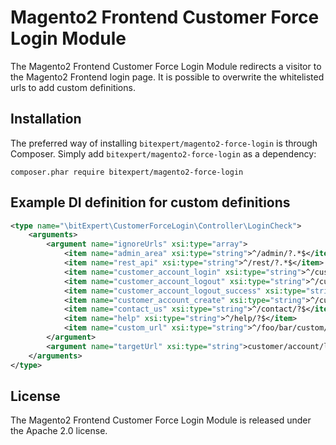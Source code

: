 # Magento2 Frontend Customer Force Login Module 

The Magento2 Frontend Customer Force Login Module redirects a visitor to the Magento2 Frontend login page. It is 
possible to overwrite the whitelisted urls to add custom definitions.

Installation
------------

The preferred way of installing `bitexpert/magento2-force-login` is through Composer. Simply add `bitexpert/magento2-force-login` 
as a dependency:

```
composer.phar require bitexpert/magento2-force-login
```

Example DI definition for custom definitions
--------------------------------------------

```xml
<type name="\bitExpert\CustomerForceLogin\Controller\LoginCheck">
    <arguments>
        <argument name="ignoreUrls" xsi:type="array">
            <item name="admin_area" xsi:type="string">^/admin/?.*$</item>
            <item name="rest_api" xsi:type="string">^/rest/?.*$</item>
            <item name="customer_account_login" xsi:type="string">^/customer/account/login/?$</item>
            <item name="customer_account_logout" xsi:type="string">^/customer/account/logout/?$</item>
            <item name="customer_account_logout_success" xsi:type="string">^/customer/account/logoutSuccess/?$</item>
            <item name="customer_account_create" xsi:type="string">^/customer/account/create/?$</item>
            <item name="contact_us" xsi:type="string">^/contact/?$</item>
            <item name="help" xsi:type="string">^/help/?$</item>
            <item name="custom_url" xsi:type="string">^/foo/bar/custom/?$</item>
        </argument>
        <argument name="targetUrl" xsi:type="string">customer/account/login</argument>
    </arguments>
</type>
```

License
-------

The Magento2 Frontend Customer Force Login Module is released under the Apache 2.0 license.
